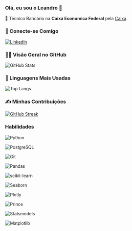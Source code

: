 ### Olá, eu sou o Leandro 👋

🎯 Técnico Bancário na **Caixa Economica Federal** pela [Caixa](https://www.caixa.gov.br/).

### 📱 Conecte-se Comigo
[![LinkedIn](https://img.shields.io/badge/LinkedIn-0077B5?style=for-the-badge&logo=linkedin&logoColor=white)](https://www.linkedin.com/in/leandro-caetano-bonjardim-2672bb7a)




### 👨‍💻 Visão Geral no GitHub

![GitHub Stats](https://github-readme-stats.vercel.app/api?username=lcbonjardim&theme=transparent&bg_color=000&border_color=30A3DC&show_icons=true&icon_color=30A3DC&title_color=E94D5F&text_color=FFF)


### 📖 Linguagens Mais Usadas

![Top Langs](https://github-readme-stats-git-masterrstaa-rickstaa.vercel.app/api/top-langs/?username=lcbonjardim&layout=compact&bg_color=000&border_color=30A3DC&title_color=E94D5F&text_color=FFF)

### ✍ Minhas Contribuições 

[![GitHub Streak](https://streak-stats.demolab.com/?user=lcbonjardim&theme=bear&background=000&border=30A3DC&dates=FFF)](https://git.io/streak-stats)

### Habilidades
![Python](https://img.shields.io/badge/python-3670A0?style=for-the-badge&logo=python&logoColor=ffdd54)

![PostgreSQL](https://img.shields.io/badge/PostgreSQL-000?style=for-the-badge&logo=postgresql)

![Git](https://img.shields.io/badge/GIT-E44C30?style=for-the-badge&logo=git&logoColor=white)

![Pandas](https://img.shields.io/badge/pandas-150458?style=for-the-badge&logo=pandas&logoColor=white)

![scikit-learn](https://img.shields.io/badge/scikit_learn-F7931E?style=for-the-badge&logo=scikit-learn&logoColor=white)

![Seaborn](https://img.shields.io/badge/seaborn-3776AB?style=for-the-badge&logo=seaborn&logoColor=white)

![Plotly](https://img.shields.io/badge/plotly-3F4F75?style=for-the-badge&logo=plotly&logoColor=white)

![Prince](https://img.shields.io/badge/prince-3C1E70?style=for-the-badge&logo=prince&logoColor=white)

![Statsmodels](https://img.shields.io/badge/statsmodels-DE551D?style=for-the-badge&logo=statsmodels&logoColor=white)

![Matplotlib](https://img.shields.io/badge/matplotlib-3776AB?style=for-the-badge&logo=matplotlib&logoColor=white)
